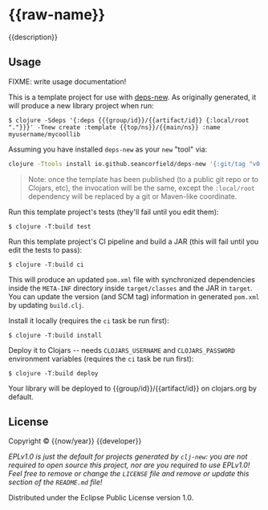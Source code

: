 # {{raw-name}}

{{description}}

## Usage

FIXME: write usage documentation!

This is a template project for use with [deps-new](https://github.com/seancorfield/deps-new).
As originally generated, it will produce a new library project when run:

    $ clojure -Sdeps '{:deps {{{group/id}}/{{artifact/id}} {:local/root "."}}}' -Tnew create :template {{top/ns}}/{{main/ns}} :name myusername/mycoollib

Assuming you have installed `deps-new` as your `new` "tool" via:

```bash
clojure -Ttools install io.github.seancorfield/deps-new '{:git/tag "v0.4.1"}' :as new
```

> Note: once the template has been published (to a public git repo or to Clojars, etc), the invocation will be the same, except the `:local/root` dependency will be replaced by a git or Maven-like coordinate.

Run this template project's tests (they'll fail until you edit them):

    $ clojure -T:build test

Run this template project's CI pipeline and build a JAR (this will fail until you edit the tests to pass):

    $ clojure -T:build ci

This will produce an updated `pom.xml` file with synchronized dependencies inside the `META-INF`
directory inside `target/classes` and the JAR in `target`. You can update the version (and SCM tag)
information in generated `pom.xml` by updating `build.clj`.

Install it locally (requires the `ci` task be run first):

    $ clojure -T:build install

Deploy it to Clojars -- needs `CLOJARS_USERNAME` and `CLOJARS_PASSWORD` environment
variables (requires the `ci` task be run first):

    $ clojure -T:build deploy

Your library will be deployed to {{group/id}}/{{artifact/id}} on clojars.org by default.

## License

Copyright © {{now/year}} {{developer}}

_EPLv1.0 is just the default for projects generated by `clj-new`: you are not_
_required to open source this project, nor are you required to use EPLv1.0!_
_Feel free to remove or change the `LICENSE` file and remove or update this_
_section of the `README.md` file!_

Distributed under the Eclipse Public License version 1.0.
